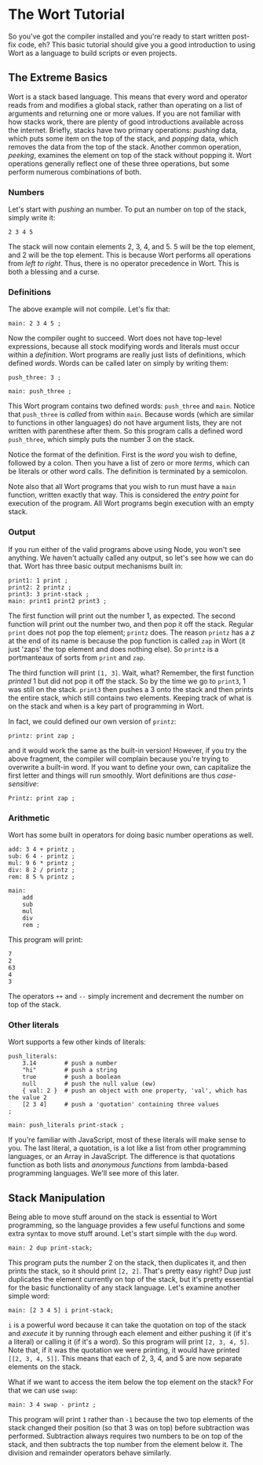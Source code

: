 # The Wort Tutorial

So you've got the compiler installed and you're ready to start written post-fix code, eh? This basic tutorial should give you a good introduction to using Wort as a language to build scripts or even projects.

## The Extreme Basics

Wort is a stack based language. This means that every word and operator reads from and modifies a global stack, rather than operating on a list of arguments and returning one or more values. If you are not familiar with how stacks work, there are plenty of good introductions available across the internet. Briefly, stacks have two primary operations: *pushing* data, which puts some item on the top of the stack, and *popping* data, which removes the data from the top of the stack. Another common operation, *peeking*, examines the element on top of the stack without popping it. Wort operations generally reflect one of these three operations, but some perform numerous combinations of both.

### Numbers

Let's start with *pushing* an number. To put an number on top of the stack, simply write it:

`2 3 4 5`

The stack will now contain elements 2, 3, 4, and 5. 5 will be the top element, and 2 will be the top element. This is because Wort performs all operations from *left to right*. Thus, there is no operator precedence in Wort. This is both a blessing and a curse.

### Definitions

The above example will not compile. Let's fix that:

`main: 2 3 4 5 ;`

Now the compiler ought to succeed. Wort does not have top-level expressions, because all stock modifying words and literals must occur within a *definition*. Wort programs are really just lists of definitions, which defined *words*. Words can be called later on simply by writing them:

```
push_three: 3 ;

main: push_three ;
```

This Wort program contains two defined words: `push_three` and `main`. Notice that `push_three` is *called* from within `main`. Because words (which are similar to functions in other languages) do not have argument lists, they are not written with parenthese after them. So this program calls a defined word `push_three`, which simply puts the number 3 on the stack.

Notice the format of the definition. First is the *word* you wish to define, followed by a colon. Then you have a list of zero or more *terms*, which can be literals or other word calls. The definition is terminated by a semicolon.

Note also that all Wort programs that you wish to run must have a `main` function, written exactly that way. This is considered the *entry point* for execution of the program. All Wort programs begin execution with an empty stack.

### Output

If you run either of the valid programs above using Node, you won't see anything. We haven't actually called any output, so let's see how we can do that. Wort has three basic output mechanisms built in:

```
print1: 1 print ;
print2: 2 printz ;
print3: 3 print-stack ;
main: print1 print2 print3 ;
```

The first function will print out the number 1, as expected. The second function will print out the number two, and then pop it off the stack. Regular `print` does not pop the top element; `printz` does. The reason `printz` has a *z* at the end of its name is because the pop function is called `zap` in Wort (it just 'zaps' the top element and does nothing else). So `printz` is a portmanteaux of sorts from `print` and `zap`.

The third function will print `[1, 3]`. Wait, what? Remember, the first function *printed* 1 but did not pop it off the stack. So by the time we go to `print3`, 1 was still on the stack. `print3` then pushes a 3 onto the stack and then prints the entire stack, which still contains two elements. Keeping track of what is on the stack and when is a key part of programming in Wort.

In fact, we could defined our own version of `printz`:

```
printz: print zap ;
```

and it would work the same as the built-in version! However, if you try the above fragment, the compiler will complain because you're trying to overwrite a built-in word. If you want to define your own, can capitalize the first letter and things will run smoothly. Wort definitions are thus *case-sensitive*:

```
Printz: print zap ;
```

### Arithmetic

Wort has some built in operators for doing basic number operations as well.

```
add: 3 4 + printz ;
sub: 6 4 - printz ;
mul: 9 6 * printz ;
div: 8 2 / printz ;
rem: 8 5 % printz ;

main:
    add
    sub
    mul
    div
    rem ;
```

This program will print:

```
7
2
63
4
3
```

The operators `++` and `--` simply increment and decrement the number on top of the stack.

### Other literals

Wort supports a few other kinds of literals:

```
push_literals:
    3.14        # push a number
    "hi"        # push a string
    true        # push a boolean
    null        # push the null value (ew)
    { val: 2 }  # push an object with one property, 'val', which has the value 2
    [2 3 4]     # push a 'quotation' containing three values
;

main: push_literals print-stack ;
```

If you're familiar with JavaScript, most of these literals will make sense to you. The last literal, a quotation, is a lot like a list from other programming languages, or an Array in JavaScript. The difference is that quotations function as both lists and *anonymous functions* from lambda-based programming languages. We'll see more of this later.

## Stack Manipulation

Being able to move stuff around on the stack is essential to Wort programming, so the language provides a few useful functions and some extra syntax to move stuff around. Let's start simple with the `dup` word.

```
main: 2 dup print-stack;
```

This program puts the number 2 on the stack, then duplicates it, and then prints the stack, so it should print `[2, 2]`. That's pretty easy right? Dup just duplicates the element currently on top of the stack, but it's pretty essential for the basic functionality of any stack language. Let's examine another simple word:

```
main: [2 3 4 5] i print-stack;
```

`i` is a powerful word because it can take the quotation on top of the stack and *execute* it by running through each element and either pushing it (if it's a literal) or calling it (if it's a word). So this program will print `[2, 3, 4, 5]`. Note that, if it was the quotation we were printing, it would have printed `[[2, 3, 4, 5]]`. This means that each of 2, 3, 4, and 5 are now separate elements on the stack.

What if we want to access the item below the top element on the stack? For that we can use `swap`:

```
main: 3 4 swap - printz ;
```

This program will print `1` rather than `-1` because the two top elements of the stack changed their position (so that 3 was on top) before subtraction was performed. Subtraction always requires two numbers to be on top of the stack, and then subtracts the top number from the element below it. The division and remainder operators behave similarly.
